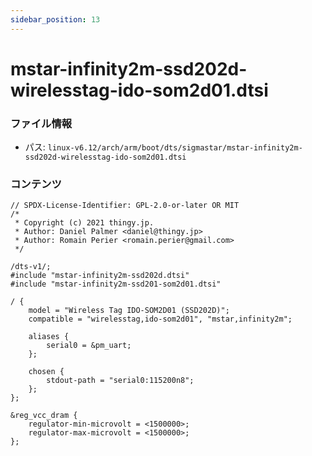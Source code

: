 ```yaml
---
sidebar_position: 13
---
```

# mstar-infinity2m-ssd202d-wirelesstag-ido-som2d01.dtsi

### ファイル情報

- パス: `linux-v6.12/arch/arm/boot/dts/sigmastar/mstar-infinity2m-ssd202d-wirelesstag-ido-som2d01.dtsi`

### コンテンツ

```dtsi
// SPDX-License-Identifier: GPL-2.0-or-later OR MIT
/*
 * Copyright (c) 2021 thingy.jp.
 * Author: Daniel Palmer <daniel@thingy.jp>
 * Author: Romain Perier <romain.perier@gmail.com>
 */

/dts-v1/;
#include "mstar-infinity2m-ssd202d.dtsi"
#include "mstar-infinity2m-ssd201-som2d01.dtsi"

/ {
	model = "Wireless Tag IDO-SOM2D01 (SSD202D)";
	compatible = "wirelesstag,ido-som2d01", "mstar,infinity2m";

	aliases {
		serial0 = &pm_uart;
	};

	chosen {
		stdout-path = "serial0:115200n8";
	};
};

&reg_vcc_dram {
	regulator-min-microvolt = <1500000>;
	regulator-max-microvolt = <1500000>;
};

```

